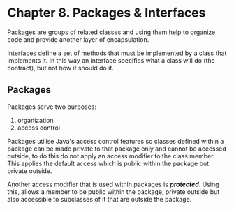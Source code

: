 # Chapter 8. Packages & Interfaces

Packages are groups of related classes and using them help to organize code and provide another layer of encapsulation.

Interfaces define a set of methods that must be implemented by a class that implements it. In this way an interface specifies 
what a class will do (the contract), but not how it should do it. 

## Packages
Packages serve two purposes:
1. organization
2. access control

Packages utilise Java's access control features so classes defined within a package can be made private to that package 
only and cannot be accessed outside, to do this do not apply an access modifier to the class member. This applies the default 
access which is public within the package but private outside.

Another access modifier that is used within packages is ***protected***. Using this, allows a member to be public within the 
package, private outside but also accessible to subclasses of it that are outside the package.

